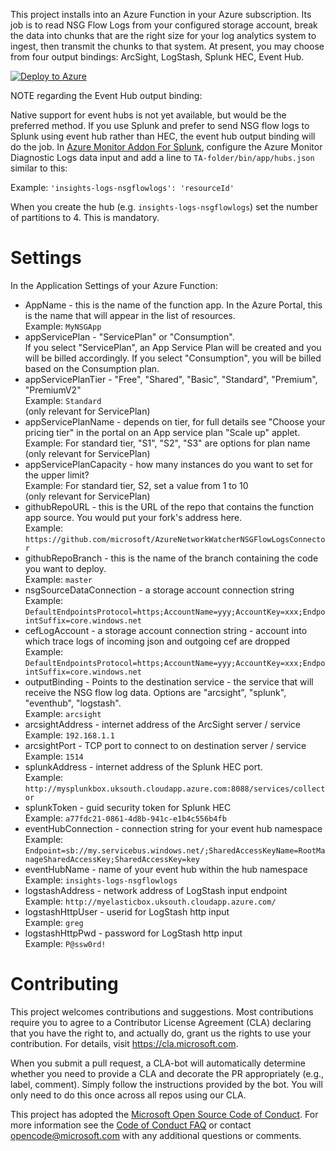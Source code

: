 This project installs into an Azure Function in your Azure subscription. Its job is to read NSG Flow Logs from your configured storage account, break the data into chunks that are the right size for your log analytics system to ingest, then transmit the chunks to that system. At present, you may choose from four output bindings: ArcSight, LogStash, Splunk HEC, Event Hub.  


[![Deploy to Azure](http://azuredeploy.net/deploybutton.png)](https://portal.azure.com/#create/Microsoft.Template/uri/https%3A%2F%2Fraw.githubusercontent.com%2Fchinguyen1%2FNSGconnector%2FazureDeploy.json)


NOTE regarding the Event Hub output binding:  

Native support for event hubs is not yet available, but would be the preferred method. If you use Splunk and prefer to send NSG flow logs to Splunk using event hub rather than HEC, the event hub output binding will do the job. In [Azure Monitor Addon For Splunk](https://github.com/Microsoft/AzureMonitorAddonForSplunk), configure the Azure Monitor Diagnostic Logs data input and add a line to ```TA-folder/bin/app/hubs.json``` similar to this:  

Example: ```'insights-logs-nsgflowlogs': 'resourceId'```  

When you create the hub (e.g. ```insights-logs-nsgflowlogs```) set the number of partitions to 4. This is mandatory.

# Settings

In the Application Settings of your Azure Function:
* AppName                     - this is the name of the function app. In the Azure Portal, this is the name that will appear in the list of resources.  
   Example: ```MyNSGApp```  
* appServicePlan              - "ServicePlan" or "Consumption".  
   If you select "ServicePlan", an App Service Plan will be created and you will be billed accordingly. If you select "Consumption", you will be billed based on the Consumption plan.  
* appServicePlanTier          - "Free", "Shared", "Basic", "Standard", "Premium", "PremiumV2"  
   Example: ```Standard```  
   (only relevant for ServicePlan)  
* appServicePlanName          - depends on tier, for full details see "Choose your pricing tier" in the portal on an App service plan "Scale up" applet.  
   Example: For standard tier, "S1", "S2", "S3" are options for plan name  
   (only relevant for ServicePlan)  
* appServicePlanCapacity      - how many instances do you want to set for the upper limit?  
   Example: For standard tier, S2, set a value from 1 to 10  
   (only relevant for ServicePlan)  
* githubRepoURL                     - this is the URL of the repo that contains the function app source. You would put your fork's address here.  
   Example: ```https://github.com/microsoft/AzureNetworkWatcherNSGFlowLogsConnector```  
* githubRepoBranch                  - this is the name of the branch containing the code you want to deploy.  
   Example: ```master```  
* nsgSourceDataConnection     - a storage account connection string  
   Example: ```DefaultEndpointsProtocol=https;AccountName=yyy;AccountKey=xxx;EndpointSuffix=core.windows.net```  
* cefLogAccount               - a storage account connection string - account into which trace logs of incoming json and outgoing cef are dropped  
   Example: ```DefaultEndpointsProtocol=https;AccountName=yyy;AccountKey=xxx;EndpointSuffix=core.windows.net```  
* outputBinding               - Points to the destination service - the service that will receive the NSG flow log data. Options are "arcsight", "splunk", "eventhub", "logstash".  
   Example: ```arcsight```  
* arcsightAddress             - internet address of the ArcSight server / service  
   Example: ```192.168.1.1```  
* arcsightPort                - TCP port to connect to on destination server / service  
   Example: ```1514```
* splunkAddress               - internet address of the Splunk HEC port.  
   Example: ```http://mysplunkbox.uksouth.cloudapp.azure.com:8088/services/collector```  
* splunkToken                 - guid security token for Splunk HEC  
   Example: ```a77fdc21-0861-4d8b-941c-e1b4c556b4fb```
* eventHubConnection          - connection string for your event hub namespace  
   Example: ```Endpoint=sb://my.servicebus.windows.net/;SharedAccessKeyName=RootManageSharedAccessKey;SharedAccessKey=key```
* eventHubName                - name of your event hub within the hub namespace  
   Example: ```insights-logs-nsgflowlogs```  
* logstashAddress             - network address of LogStash input endpoint  
   Example: ```http://myelasticbox.uksouth.cloudapp.azure.com/```  
* logstashHttpUser            - userid for LogStash http input  
   Example: ```greg```  
* logstashHttpPwd             - password for LogStash http input  
   Example: ```P@ssw0rd!```  


# Contributing

This project welcomes contributions and suggestions.  Most contributions require you to agree to a
Contributor License Agreement (CLA) declaring that you have the right to, and actually do, grant us
the rights to use your contribution. For details, visit https://cla.microsoft.com.

When you submit a pull request, a CLA-bot will automatically determine whether you need to provide
a CLA and decorate the PR appropriately (e.g., label, comment). Simply follow the instructions
provided by the bot. You will only need to do this once across all repos using our CLA.

This project has adopted the [Microsoft Open Source Code of Conduct](https://opensource.microsoft.com/codeofconduct/).
For more information see the [Code of Conduct FAQ](https://opensource.microsoft.com/codeofconduct/faq/) or
contact [opencode@microsoft.com](mailto:opencode@microsoft.com) with any additional questions or comments.

